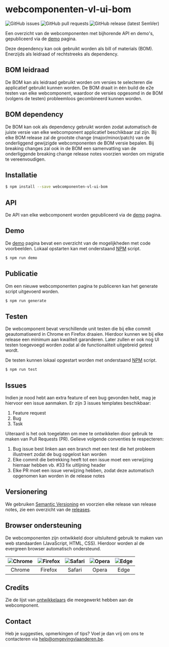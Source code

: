 # webcomponenten-vl-ui-bom
![GitHub issues](https://img.shields.io/github/issues-raw/milieuinfo/webcomponenten-vl-ui-bom) ![GitHub pull requests](https://img.shields.io/github/issues-pr-raw/milieuinfo/webcomponenten-vl-ui-bom) ![GitHub release (latest SemVer)](https://img.shields.io/github/v/release/milieuinfo/webcomponenten-vl-ui-bom)

Een overzicht van de webcomponenten met bijhorende API en demo's, gepubliceerd via de [demo](https://webcomponenten.omgeving.vlaanderen.be) pagina.

Deze dependency kan ook gebruikt worden als bill of materials (BOM). Enerzijds als leidraad of rechtstreeks als dependency.

## BOM leidraad
De BOM kan als leidraad gebruikt worden om versies te selecteren die applicatief gebruikt kunnen worden. De BOM draait in één build de e2e testen van elke webcomponent, waardoor de versies opgesomd in de BOM (volgens de testen) probleemloos gecombineerd kunnen worden.

## BOM dependency
De BOM kan ook als dependency gebruikt worden zodat automatisch de juiste versie van elke webcomponent applicatief beschikbaar zal zijn. Bij elke BOM release zal de grootste change (major/minor/patch) van de onderliggend gewijzigde webcomponenten de BOM versie bepalen. Bij breaking changes zal ook in de BOM een samenvatting van de onderliggende breaking change release notes voorzien worden om migratie te vereenvoudigen.

## Installatie
``` bash
$ npm install --save webcomponenten-vl-ui-bom
```

## API
De API van elke webcomponent worden gepubliceerd via de [demo](https://webcomponenten.omgeving.vlaanderen.be) pagina.


## Demo
De [demo](https://webcomponenten.omgeving.vlaanderen.be) pagina bevat een overzicht van de mogelijkheden met code voorbeelden. Lokaal opstarten kan met onderstaand [NPM](https://www.npmjs.com) script.
``` bash
$ npm run demo
```

## Publicatie
Om een nieuwe webcomponenten pagina te publiceren kan het generate script uitgevoerd worden.
``` bash
$ npm run generate
```

## Testen
De webcomponent bevat verschillende unit testen die bij elke commit geautomatiseerd in Chrome en Firefox draaien. Hierdoor kunnen we bij elke release een minimum aan kwaliteit garanderen. Later zullen er ook nog UI testen toegevoegd worden zodat al de functionaliteit uitgebreid getest wordt.

De testen kunnen lokaal opgestart worden met onderstaand [NPM](https://www.npmjs.com) script.
``` bash
$ npm run test
```

## Issues
Indien je nood hebt aan extra feature of een bug gevonden hebt, mag je hiervoor een issue aanmaken. Er zijn 3 issues templates beschikbaar:
1. Feature request
2. Bug
3. Task

Uiteraard is het ook toegelaten om mee te ontwikkelen door gebruik te maken van Pull Requests (PR). Gelieve volgende conventies te respecteren:
1. Bug issue best linken aan een branch met een test die het probleem illustreert zodat de bug opgelost kan worden
2. Elke commit die betrekking heeft tot een issue moet een verwijzing hiernaar hebben vb. #33 fix uitlijning header
3. Elke PR moet een issue verwijzing hebben, zodat deze automatisch opgenomen kan worden in de release notes

## Versionering
We gebruiken [Semantic Versioning](https://semver.org) en voorzien elke release van release notes, zie een overzicht van de [releases](https://github.com/milieuinfo/webcomponent-vl-ui-button/releases).

## Browser ondersteuning
De webcomponenten zijn ontwikkeld door uitsluitend gebruik te maken van web standaarden (JavaScript, HTML, CSS). Hierdoor worden al de evergreen browser automatisch ondersteund.

| ![Chrome](https://raw.githubusercontent.com/alrra/browser-logos/master/src/chrome/chrome_48x48.png) | ![Firefox](https://raw.githubusercontent.com/alrra/browser-logos/master/src/firefox/firefox_48x48.png) | ![Safari](https://raw.githubusercontent.com/alrra/browser-logos/master/src/safari/safari_48x48.png) | ![Opera](https://raw.githubusercontent.com/alrra/browser-logos/master/src/opera/opera_48x48.png) | ![Edge](https://raw.githubusercontent.com/alrra/browser-logos/master/src/edge/edge_48x48.png)
| --- | --- | --- | --- | --- |
| <center>Chrome</center> | <center>Firefox</center> | <center>Safari</center> | <center>Opera</center> | <center>Edge</center> |

## Credits
Zie de lijst van [ontwikkelaars](https://github.com/milieuinfo/webcomponent-vl-ui-button/graphs/contributors) die meegewerkt hebben aan de webcomponent.

## Contact
Heb je suggesties, opmerkingen of tips? Voel je dan vrij om ons te contacteren via help@omgevingvlaanderen.be.